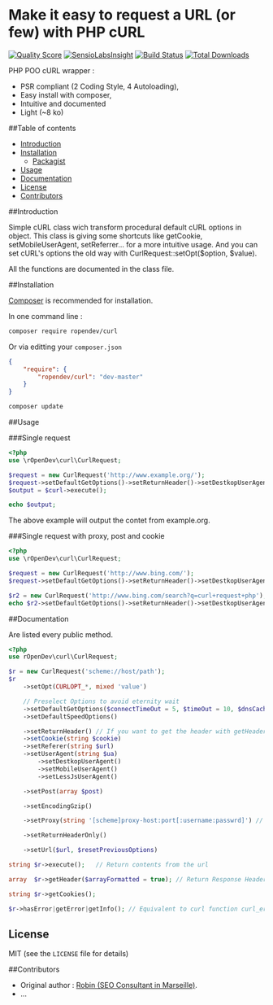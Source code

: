 # Make it easy to request a URL (or few) with PHP cURL

[![Quality Score](https://img.shields.io/scrutinizer/g/RobinDev/curlRequest.svg)](https://scrutinizer-ci.com/g/RobinDev/curlRequest)
[![SensioLabsInsight](https://insight.sensiolabs.com/projects/388f6562-32ae-454d-97ce-4d1bed306ee3/mini.png)](https://insight.sensiolabs.com/projects/388f6562-32ae-454d-97ce-4d1bed306ee3)
[![Build Status](https://travis-ci.org/RobinDev/curlRequest.svg)](https://travis-ci.org/RobinDev/curlRequest)
[![Total Downloads](https://img.shields.io/packagist/dt/ropendev/curl.svg)](https://packagist.org/packages/ropendev/curl)

PHP POO cURL wrapper :
* PSR compliant (2 Coding Style, 4 Autoloading),
* Easy install with composer,
* Intuitive and documented
* Light (~8 ko)

##Table of contents
* [Introduction](#introduction)
* [Installation](#installation)
    * [Packagist](https://packagist.org/packages/ropendev/curl)
* [Usage](#usage)
* [Documentation](#documentation)
* [License](#license)
* [Contributors](#contributors)

##Introduction

Simple cURL class wich transform procedural default cURL options in object. This class is giving some shortcuts like getCookie, setMobileUserAgent, setReferrer... for a more intuitive usage. And you can set cURL's options the old way with CurlRequest::setOpt($option, $value).

All the functions are documented in the class file.

##Installation

[Composer](http://getcomposer.org) is recommended for installation.

In one command line :
```bash
composer require ropendev/curl
```

Or via editting your `composer.json`
```json
{
    "require": {
        "ropendev/curl": "dev-master"
    }
}
```
```bash
composer update
```

##Usage

###Single request
```php
<?php
use \rOpenDev\curl\CurlRequest;

$request = new CurlRequest('http://www.example.org/');
$request->setDefaultGetOptions()->setReturnHeader()->setDestkopUserAgent()->setEncodingGzip();
$output = $curl->execute();

echo $output;
```
The above example will output the contet from example.org.

###Single request with proxy, post and cookie
```php
<?php
use \rOpenDev\curl\CurlRequest;

$request = new CurlRequest('http://www.bing.com/');
$request->setDefaultGetOptions()->setReturnHeader()->setDestkopUserAgent()->setEncodingGzip()->execute();

$r2 = new CurlRequest('http://www.bing.com/search?q=curl+request+php');
echo $r2->setDefaultGetOptions()->setReturnHeader()->setDestkopUserAgent()->setEncodingGzip()->setCookie($request->getCookie())->setProxy('domain:port:user:password')->execute();
```
##Documentation

Are listed every public method.

```php
<?php
use rOpenDev\curl\CurlRequest;

$r = new CurlRequest('scheme://host/path');
$r
    ->setOpt(CURLOPT_*, mixed 'value')

	// Preselect Options to avoid eternity wait
    ->setDefaultGetOptions($connectTimeOut = 5, $timeOut = 10, $dnsCacheTimeOut = 600, $followLocation = true, $maxRedirs = 5)
    ->setDefaultSpeedOptions()

    ->setReturnHeader() // If you want to get the header with getHeader()
    ->setCookie(string $cookie)
    ->setReferer(string $url)
    ->setUserAgent(string $ua)
        ->setDestkopUserAgent()
        ->setMobileUserAgent()
        ->setLessJsUserAgent()

    ->setPost(array $post)

    ->setEncodingGzip()

    ->setProxy(string '[scheme]proxy-host:port[:username:passwrd]') // Scheme, username and passwrd are facultatives. Default Scheme is http://

    ->setReturnHeaderOnly()

    ->setUrl($url, $resetPreviousOptions)

string $r->execute();   // Return contents from the url

array  $r->getHeader($arrayFormatted = true); // Return Response Header in an array (or in a string if $arrayFormatted is set to false)

string $r->getCookies();

$r->hasError|getError|getInfo(); // Equivalent to curl function curl_errno|curl_error|curl_getinfo();

```

## License

MIT (see the `LICENSE` file for details)

##Contributors

* Original author : [Robin (SEO Consultant in Marseille)](http://www.robin-d.fr/).
* ...
